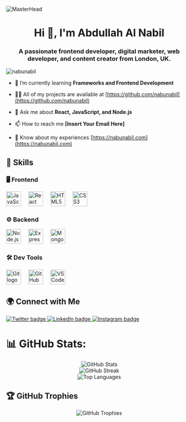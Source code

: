 ![MasterHead](https://developers.giphy.com/branch/master/static/api-512d36c09662682717108a38bbb5c57d.gif)

<h1 align="center">Hi 👋, I'm Abdullah Al Nabil</h1>
<h3 align="center">A passionate frontend developer, digital marketer, web developer, and content creator from London, UK.</h3>

<p align="left"> <img src="https://komarev.com/ghpvc/?username=nabunabil&label=Profile%20views&color=0e75b6&style=flat" alt="nabunabil" /> </p>

- 🌱 I’m currently learning **Frameworks and Frontend Development**

- 👨‍💻 All of my projects are available at [https://github.com/nabunabil](https://github.com/nabunabil)

- 💬 Ask me about **React, JavaScript, and Node.js**

- 📫 How to reach me **[Insert Your Email Here]**

- 📄 Know about my experiences [https://nabunabil.com](https://nabunabil.com)

<h2 align="left">🚀 Skills</h2>

### 🖥 Frontend
<div align="left">
  <img src="https://cdn.jsdelivr.net/gh/devicons/devicon/icons/javascript/javascript-original.svg" height="40" alt="JavaScript logo" />
  <img width="12" />
  <img src="https://cdn.jsdelivr.net/gh/devicons/devicon/icons/react/react-original.svg" height="40" alt="React logo" />
  <img width="12" />
  <img src="https://cdn.jsdelivr.net/gh/devicons/devicon/icons/html5/html5-original.svg" height="40" alt="HTML5 logo" />
  <img width="12" />
  <img src="https://cdn.jsdelivr.net/gh/devicons/devicon/icons/css3/css3-original.svg" height="40" alt="CSS3 logo" />
</div>

### ⚙️ Backend
<div align="left">
  <img src="https://cdn.jsdelivr.net/gh/devicons/devicon/icons/nodejs/nodejs-original.svg" height="40" alt="Node.js logo" />
  <img width="12" />
  <img src="https://cdn.jsdelivr.net/gh/devicons/devicon/icons/express/express-original.svg" height="40" alt="Express.js logo" />
  <img width="12" />
  <img src="https://cdn.jsdelivr.net/gh/devicons/devicon/icons/mongodb/mongodb-original.svg" height="40" alt="MongoDB logo" />
</div>

### 🛠 Dev Tools
<div align="left">
  <img src="https://cdn.jsdelivr.net/gh/devicons/devicon/icons/git/git-original.svg" height="40" alt="Git logo" />
  <img width="12" />
  <img src="https://cdn.jsdelivr.net/gh/devicons/devicon/icons/github/github-original.svg" height="40" alt="GitHub logo" />
  <img width="12" />
  <img src="https://cdn.jsdelivr.net/gh/devicons/devicon/icons/vscode/vscode-original.svg" height="40" alt="VS Code logo" />
</div>

<h2 align="left">🌍 Connect with Me</h2>
<div align="left">
  <a href="https://twitter.com/xahid_420" target="_blank">
    <img src="https://img.shields.io/twitter/follow/xahid_420?logo=twitter&style=for-the-badge" alt="Twitter badge" />
  </a>
  <a href="https://linkedin.com/in/ajnahid" target="_blank">
    <img src="https://img.shields.io/badge/-LinkedIn-blue?style=for-the-badge&logo=linkedin&logoColor=white" alt="LinkedIn badge" />
  </a>
  <a href="https://instagram.com/ab.nahid_ff" target="_blank">
    <img src="https://img.shields.io/badge/-Instagram-E4405F?style=for-the-badge&logo=instagram&logoColor=white" alt="Instagram badge" />
  </a>
</div>

# 📊 GitHub Stats:
<div align="center">
  <img src="https://github-readme-stats.vercel.app/api?username=nabunabil&theme=dark&hide_border=false&include_all_commits=true&count_private=false" alt="GitHub Stats" />
  <br/>
  <img src="https://github-readme-streak-stats.herokuapp.com?user=nabunabil&theme=dark&mode=weekly" alt="GitHub Streak" />
  <br/>
  <img src="https://github-readme-stats.vercel.app/api/top-langs/?username=nabunabil&theme=dark&hide_border=false&include_all_commits=true&count_private=false&layout=compact" alt="Top Languages" />
</div>

## 🏆 GitHub Trophies
<div align="center">
  <img src="https://github-profile-trophy.vercel.app/?username=nabunabil&theme=radical&no-frame=false&no-bg=true&margin-w=4" alt="GitHub Trophies" />
</div>
